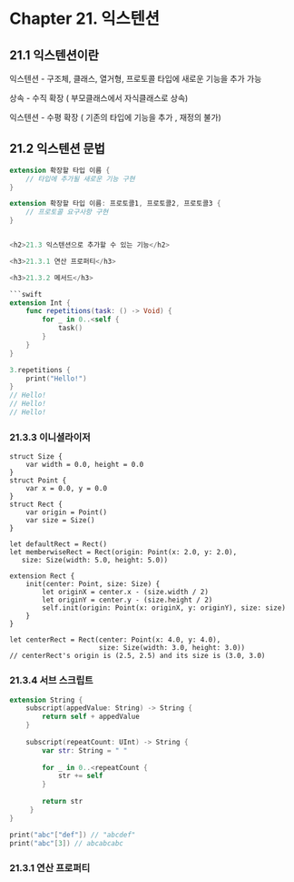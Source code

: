 <h1>Chapter 21. 익스텐션</h1>

<h2>21.1 익스텐션이란</h2>

익스텐션 - 구조체, 클래스, 열거형, 프로토콜 타입에 새로운 기능을 추가 가능

상속 - 수직 확장 ( 부모클래스에서 자식클래스로 상속)

익스텐션 - 수평 확장 ( 기존의 타입에 기능을 추가 , 재정의 불가)

<h2>21.2 익스텐션 문법</h2>


```swift
extension 확장할 타입 이름 {
    // 타입에 추가될 새로운 기능 구현
}
```

```swift
extension 확장할 타입 이름: 프로토콜1, 프로토콜2, 프로토콜3 {
    // 프로토콜 요구사항 구현
}


<h2>21.3 익스텐션으로 추가할 수 있는 기능</h2>

<h3>21.3.1 연산 프로퍼티</h3>

<h3>21.3.2 메서드</h3>

```swift
extension Int {
    func repetitions(task: () -> Void) {
        for _ in 0..<self {
            task()
        }
    }
}

3.repetitions {
    print("Hello!")
}
// Hello!
// Hello!
// Hello!
```
<h3>21.3.3 이니셜라이저</h3>

```swfit
struct Size {
    var width = 0.0, height = 0.0
}
struct Point {
    var x = 0.0, y = 0.0
}
struct Rect {
    var origin = Point()
    var size = Size()
}

let defaultRect = Rect()
let memberwiseRect = Rect(origin: Point(x: 2.0, y: 2.0),
   size: Size(width: 5.0, height: 5.0))
   
extension Rect {
    init(center: Point, size: Size) {
        let originX = center.x - (size.width / 2)
        let originY = center.y - (size.height / 2)
        self.init(origin: Point(x: originX, y: originY), size: size)
    }
}

let centerRect = Rect(center: Point(x: 4.0, y: 4.0),
                      size: Size(width: 3.0, height: 3.0))
// centerRect's origin is (2.5, 2.5) and its size is (3.0, 3.0)
```

<h3>21.3.4 서브 스크립트</h3>

```swift
extension String {
    subscript(appedValue: String) -> String {
        return self + appedValue
    }
    
    subscript(repeatCount: UInt) -> String {
        var str: String = " "
        
        for _ in 0..<repeatCount {
            str += self
        }
        
        return str
     }
}

print("abc"["def"]) // "abcdef"
print("abc"[3]) // abcabcabc
```
<h3>21.3.1 연산 프로퍼티</h3>


